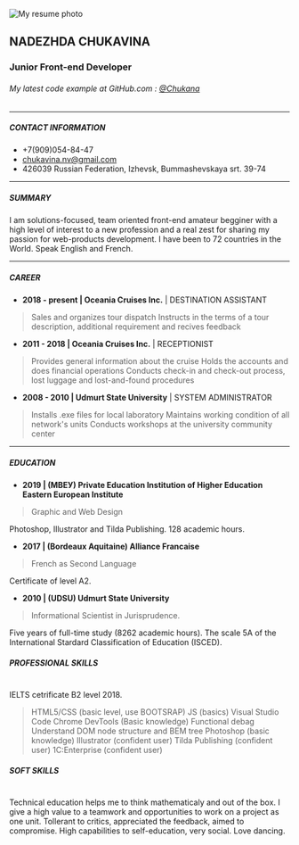 ![My resume photo](http://dl4.joxi.net/drive/2020/09/07/0044/3678/2936414/14/2780b3c9c7.jpg)

## NADEZHDA CHUKAVINA

### Junior Front-end Developer

###### My latest code example at GitHub.com : [@Chukana](https://github.com/Chukana/HTCTest)

---

##### CONTACT INFORMATION
  - +7(909)054-84-47
  - chukavina.nv@gmail.com
  - 426039 Russian Federation, Izhevsk, Bummashevskaya srt. 39-74

---

##### SUMMARY  

I am solutions-focused, team oriented front-end amateur begginer with a high level of interest to a new profession and a real zest for sharing my passion for web-products development. 
I have been to 72 countries in the World. Speak English and French.  

---

##### CAREER

* **2018 - present    |   Oceania Cruises Inc.** | DESTINATION ASSISTANT

> Sales and organizes tour dispatch
> Instructs in the terms of a tour description, additional requirement and recives feedback

* **2011 - 2018   |      Oceania Cruises Inc.** | RECEPTIONIST
>Provides general information about the cruise
>Holds the accounts and does financial operations
>Conducts check-in and check-out process, lost
luggage and lost-and-found procedures

* **2008 - 2010   |      Udmurt State University** | SYSTEM ADMINISTRATOR
>Installs .exe files for local laboratory
>Maintains working condition of all network's units
>Conducts workshops at the university community center

---

##### EDUCATION

* **2019     |    (МВЕУ) Private Education Institution of Higher Education Eastern European Institute**
>Graphic and Web Design

Photoshop, Illustrator and Tilda Publishing. 128 academic hours.

* **2017     |    (Bordeaux Aquitaine) Alliance Francaise**
>French as Second Language 

Certificate of level A2.

* **2010     |    (UDSU) Udmurt State University**
>Informational Scientist in Jurisprudence. 

Five years of full-time study (8262 academic hours). The scale 5A of the International Stardard Classification of Education (ISCED).

##### PROFESSIONAL SKILLS
 \
IELTS cetrificate B2 level 2018.

>HTML5/CSS (basic level, use BOOTSRAP)
>JS (basics)
>Visual Studio Code
>Chrome DevTools (Basic knowledge)
>Functional debag
>Understand DOM node structure and BEM tree
>Photoshop (basic knowledge)
>Illustrator (confident user)
>Tilda Publishing (confident user)
>1C:Enterprise (confident user)

##### SOFT SKILLS 
 \
Technical education helps me to think mathematicaly and out of the box.
I give a high value to a teamwork and opportunities to work on a project as one unit.
Tollerant to critics, appreciated the feedback, aimed to compromise.
High capabilities to self-education, very social. Love dancing.